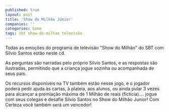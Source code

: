 ```yaml
---
published: true
layout: post
title: 'Show do Milhão Júnior'
companies: ''
categories: Game
tags: sbt show-do-milhao televisão
---
```

Todas as emoções do programa de televisão "Show do Milhão" do SBT com Silvio Santos estão neste cd.

As perguntas são narradas pelo próprio Silvio Santos, e as respostas são ilustradas, permitindo que a criança jogue sozinha ou acompanhada de seus pais.

 

Os recursos disponíveis na TV também estão nesse jogo, e o jogador poderá pedir ajuda às cartas, à plateia, aos alunos, ou ainda pular 3 vezes para alcançar a premiação máxima de 1 Milhão de reais (fictícia).... jogue com seus colegas e desafie Silvio Santos no Show do Milhão Junior!
Com Certeza você também será um vencedor!
